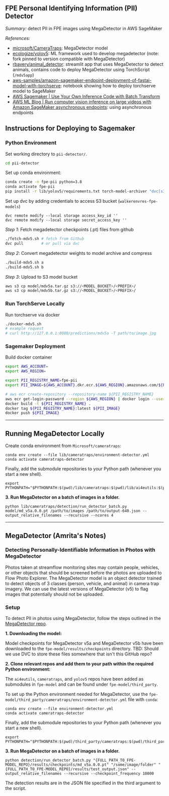 FPE Personal Identifying Information (PII) Detector
---------------------------------------------------

*Summary:* detect PII in FPE images using MegaDetector in AWS SageMaker

*References:*
- [microsoft/CameraTraps](https://github.com/microsoft/CameraTraps): MegaDetector model
- [ecologize/yolov5](https://github.com/ecologize/yolov5): ML framework used to develop megadetector (note: fork pinned to version compatible with MegaDetector)
- [rbavery/animal_detector](https://github.com/rbavery/animal_detector): streamlit app that uses MegaDetector to detect animals, contains code to deploy MegaDetector using TorchScript (`/mdv5app`)
- [aws-samples/amazon-sagemaker-endpoint-deployment-of-fastai-model-with-torchserve](https://github.com/aws-samples/amazon-sagemaker-endpoint-deployment-of-fastai-model-with-torchserve/blob/main/notebook/04_SageMaker.ipynb): notebook showing how to deploy torchserve model to SageMaker
- [AWS Sagemaker | Use Your Own Inference Code with Batch Transform](https://docs.aws.amazon.com/sagemaker/latest/dg/your-algorithms-batch-code.html)
- [AWS ML Blog | Run computer vision inference on large videos with Amazon SageMaker asynchronous endpoints](https://aws.amazon.com/blogs/machine-learning/run-computer-vision-inference-on-large-videos-with-amazon-sagemaker-asynchronous-endpoints/): using asynchronous endpoints

## Instructions for Deploying to Sagemaker

### Python Environment

Set working directory to `pii-detector/`.

```sh
cd pii-detector
```

Set up conda environment:

```sh
conda create -n fpe-pii python=3.8
conda activate fpe-pii
pip install -r lib/yolov5/requirements.txt torch-model-archiver "dvc[s3]"
```

Set up dvc by adding credentials to access S3 bucket (`walkerenvres-fpe-models`)

```
dvc remote modify --local storage access_key_id ''
dvc remote modify --local storage secret_access_key ''
```

*Step 1*: Fetch megadetector checkpoints (.pt) files from github

```sh
./fetch-mdv5.sh # fetch from Github
dvc pull        # or pull via dvc
```

*Step 2*: Convert megadetector weights to model archive and compress

```sh
./build-mdv5.sh a
./build-mdv5.sh b
```

*Step 3*: Upload to S3 model bucket

```sh
aws s3 cp model/mdv5a.tar.gz s3://<MODEL_BUCKET>/<PREFIX>/
aws s3 cp model/mdv5b.tar.gz s3://<MODEL_BUCKET>/<PREFIX>/
```

### Run TorchServe Locally

Run torchserve via docker

```sh
./docker-mdv5.sh
# example request
# curl http://127.0.0.1:8080/predictions/mdv5a -T path/to/image.jpg
```

### Sagemaker Deployment

Build docker container

```sh
export AWS_ACCOUNT=
export AWS_REGION=

export PII_REGISTRY_NAME=fpe-pii
export PII_IMAGE=${AWS_ACCOUNT}.dkr.ecr.${AWS_REGION}.amazonaws.com/${PII_REGISTRY_NAME}:latest

# aws ecr create-repository --repository-name ${PII_REGISTRY_NAME}
aws ecr get-login-password --region ${AWS_REGION} | docker login --username AWS --password-stdin ${AWS_ACCOUNT}.dkr.ecr.${AWS_REGION}.amazonaws.com
docker build -t ${PII_REGISTRY_NAME} .
docker tag ${PII_REGISTRY_NAME}:latest ${PII_IMAGE}
docker push ${PII_IMAGE}
```

----

## Running MegaDetector Locally

Create conda environment from `Microsoft/cameratraps`:

```
conda env create --file lib/cameratraps/environment-detector.yml
conda activate cameratraps-detector
```

Finally, add the submodule repositories to your Python path (whenever you start a new shell).
```
export PYTHONPATH="$PYTHONPATH:$(pwd)/lib/cameratraps:$(pwd)/lib/ai4eutils:$(pwd)/lib/yolov5"
```

**3. Run MegaDetector on a batch of images in a folder.**
```
python lib/cameratraps/detection/run_detector_batch.py model/md_v5a.0.0.pt /path/to/images /path/to/output-640.json --output_relative_filenames --recursive --ncores 4
```

----

## MegaDetector (Amrita's Notes)

### Detecting Personally-Identifiable Information in Photos with MegaDetector

Photos taken at streamflow monitoring sites may contain people, vehicles, or other objects that should be screened before the photos are uploaded to Flow Photo Explorer. The MegaDetector model is an object detector trained to detect objects of 3 classes (person, vehicle, and animal) in camera trap imagery. We can use the latest versions of MegaDetector (v5) to flag images that potentially should not be uploaded.

### Setup

To detect PII in photos using MegaDetector, follow the steps outlined in the [MegaDetector repo](https://github.com/microsoft/CameraTraps/blob/main/megadetector.md).

**1. Downloading the model:**

Model checkpoints for MegaDetector v5a and MegaDetector v5b have been downloaded to the `fpe-model/results/checkpoints` directory. TBD: Should we use DVC to store these files somewhere that isn't this GitHub repo?

**2. Clone relevant repos and add them to your path within the required Python environment:**

The `ai4eutils`, `cameratraps`, and `yolov5` repos have been added as submodules in `fpe-model` and can be found under `fpe-model/third_party`.

To set up the Python environment needed for MegaDetector, use the `fpe-model/third_party/cameratraps/environment-detector.yml` file with `conda`:

```
conda env create --file environment-detector.yml
conda activate cameratraps-detector
```

Finally, add the submodule repositories to your Python path (whenever you start a new shell).
```
export PYTHONPATH="$PYTHONPATH:$(pwd)/third_party/cameratraps:$(pwd)/third_party/ai4eutils:$(pwd)/third_party/yolov5"
```

**3. Run MegaDetector on a batch of images in a folder.**
```
python detection/run_detector_batch.py "{FULL_PATH_TO_FPE-MODEL_REPO}/results/checkpoints/md_v5a.0.0.pt" "/some/image/folder" "{FULL_PATH_TO_FPE-MODEL_REPO}/results/test_output.json" --output_relative_filenames --recursive --checkpoint_frequency 10000
```

The detection results are in the JSON file specified in the third argument to the script.
